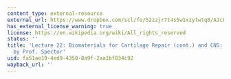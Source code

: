 ```yaml
---
content_type: external-resource
external_url: https://www.dropbox.com/scl/fo/52zzjr7t4s5w1xzytwtq8/AJcEtK_TPtYGIkPyFJA2vC0/Lecture%20Recordings?dl=0&preview=2022-11-29_Biomat+for+Cartilage-continued%3B+CNS%3A+Spinal+Cord+%28Spector%29.mp4&rlkey=qojtvzyd9q8cpudjtvj939i69&subfolder_nav_tracking=1
has_external_license_warning: true
license: https://en.wikipedia.org/wiki/All_rights_reserved
status: ''
title: 'Lecture 22: Biomaterials for Cartilage Repair (cont.) and CNS: Spinal Cord
  by Prof. Spector'
uid: fa51ae19-4ed9-4350-8a9f-2aa1bf034c92
wayback_url: ''
---
```

